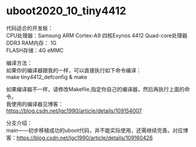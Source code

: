 # uboot2020_10_tiny4412
代码适合的开发板：  
CPU处理器：Samsung ARM Cortex-A9 四核Exynos 4412 Quad-core处理器  
DDR3 RAM内存： 1G  
FLASH存储：4G eMMC  

编译方法：  
如果你的编译器跟我的一样，可以直接执行如下命令编译：  
make tiny4412_defconfig & make  

如果编译器不一样，请修改Makefile,指定你自己的编译器，然后再执行上面的命令。  
我使用的编译器见博客：https://blog.csdn.net/lgc1990/article/details/109154007  

分支介绍：  
main——初步移植成功的uboot代码，并不能实际使用，还需继续完善。对应博客：https://blog.csdn.net/lgc1990/article/details/109160426  
